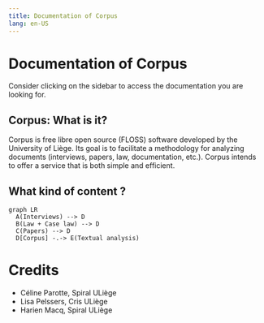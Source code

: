 ```yaml
---
title: Documentation of Corpus
lang: en-US
---
```


# Documentation of Corpus

Consider clicking on the sidebar to access the documentation you are looking for.

## Corpus: What is it?

Corpus is free libre open source (FLOSS) software developed by the University of Liège. Its goal is to facilitate a methodology for analyzing documents (interviews, papers, law, documentation, etc.). Corpus intends to offer a service that is both simple and efficient.

## What kind of content ?

``` mermaid
graph LR
  A(Interviews) --> D
  B(Law + Case law) --> D
  C(Papers) --> D
  D[Corpus] -.-> E(Textual analysis)
```

# Credits

- Céline Parotte, Spiral ULiège
- Lisa Pelssers, Cris ULiège
- Harien Macq, Spiral ULiège
